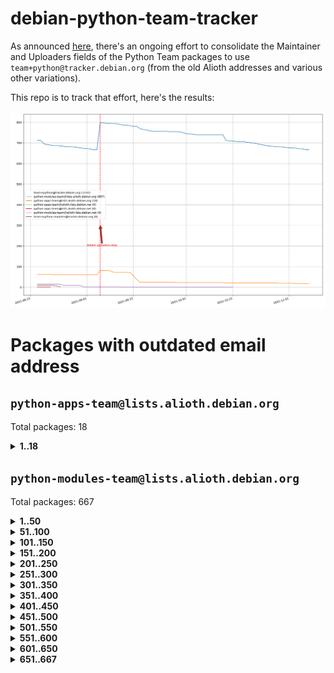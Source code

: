 # debian-python-team-tracker



As announced [here](https://lists.debian.org/debian-python/2021/08/msg00006.html), there's an ongoing effort to consolidate the Maintainer and Uploaders fields of the Python Team packages to use `team+python@tracker.debian.org` (from the old Alioth addresses and various other variations).



This repo is to track that effort, here's the results:



![Python team emails](images/python_team_emails.svg)


# Packages with outdated email address

## `python-apps-team@lists.alioth.debian.org`
Total packages: 18
<details>
<summary><b>1..18</b></summary>


| # | Package | Version |
| --- | --- | --- |
| 1 | [ctop](https://tracker.debian.org/ctop) | 1.0.0-2.1 |
| 2 | [cython](https://tracker.debian.org/cython) | 0.29.14-1 |
| 3 | [db2twitter](https://tracker.debian.org/db2twitter) | 0.6-1.1 |
| 4 | [dodgy](https://tracker.debian.org/dodgy) | 0.1.9-3 |
| 5 | [etm](https://tracker.debian.org/etm) | 3.2.30-1.1 |
| 6 | [firmware-microbit-micropython](https://tracker.debian.org/firmware-microbit-micropython) | 1.0.1-2 |
| 7 | [freealchemist](https://tracker.debian.org/freealchemist) | 0.5-1.1 |
| 8 | [kanboard-cli](https://tracker.debian.org/kanboard-cli) | 0.0.2-1.1 |
| 9 | [lightyears](https://tracker.debian.org/lightyears) | 1.4-2 |
| 10 | [muttdown](https://tracker.debian.org/muttdown) | 0.3.4-1 |
| 11 | [pelican](https://tracker.debian.org/pelican) | 4.0.1+dfsg-1.1 |
| 12 | [pipenv](https://tracker.debian.org/pipenv) | 11.9.0-1.1 |
| 13 | [prospector](https://tracker.debian.org/prospector) | 1.1.7-2 |
| 14 | [pybik](https://tracker.debian.org/pybik) | 3.0-3.1 |
| 15 | [retweet](https://tracker.debian.org/retweet) | 0.10-1.1 |
| 16 | [sen](https://tracker.debian.org/sen) | 0.6.1-0.1 |
| 17 | [sinntp](https://tracker.debian.org/sinntp) | 1.6-1.2 |
| 18 | [smem](https://tracker.debian.org/smem) | 1.5-1.1 |
</details>

## `python-modules-team@lists.alioth.debian.org`
Total packages: 667
<details>
<summary><b>1..50</b></summary>


| # | Package | Version |
| --- | --- | --- |
| 1 | [anorack](https://tracker.debian.org/anorack) | 0.2.7-1 |
| 2 | [anosql](https://tracker.debian.org/anosql) | 1.0.1-1 |
| 3 | [appdirs](https://tracker.debian.org/appdirs) | 1.4.4-1 |
| 4 | [asn1crypto](https://tracker.debian.org/asn1crypto) | 1.4.0-1 |
| 5 | [astral](https://tracker.debian.org/astral) | 1.6.1-2 |
| 6 | [authres](https://tracker.debian.org/authres) | 1.2.0-2 |
| 7 | [automat](https://tracker.debian.org/automat) | 20.2.0-1 |
| 8 | [azure-cosmos-table-python](https://tracker.debian.org/azure-cosmos-table-python) | 1.0.5+git20191025-5 |
| 9 | [bdist-nsi](https://tracker.debian.org/bdist-nsi) | 0.1.5-2 |
| 10 | [behave](https://tracker.debian.org/behave) | 1.2.6-3 |
| 11 | [bernhard](https://tracker.debian.org/bernhard) | 0.2.6-2 |
| 12 | [betamax](https://tracker.debian.org/betamax) | 0.8.1-2 |
| 13 | [bibtexparser](https://tracker.debian.org/bibtexparser) | 1.1.0+ds-3 |
| 14 | [binaryornot](https://tracker.debian.org/binaryornot) | 0.4.4+dfsg-4 |
| 15 | [bitstruct](https://tracker.debian.org/bitstruct) | 8.9.0-1 |
| 16 | [blessings](https://tracker.debian.org/blessings) | 1.6-3 |
| 17 | [case](https://tracker.debian.org/case) | 1.5.3+dfsg-3 |
| 18 | [celery-batches](https://tracker.debian.org/celery-batches) | 0.2-2 |
| 19 | [celery-haystack](https://tracker.debian.org/celery-haystack) | 0.10-4 |
| 20 | [cerealizer](https://tracker.debian.org/cerealizer) | 0.8.1-3 |
| 21 | [chardet](https://tracker.debian.org/chardet) | 4.0.0-1 |
| 22 | [chargebee-python](https://tracker.debian.org/chargebee-python) | 1.6.6-1 |
| 23 | [chargebee2-python](https://tracker.debian.org/chargebee2-python) | 2.7.3-1 |
| 24 | [circuits](https://tracker.debian.org/circuits) | 3.1.0+ds1-2 |
| 25 | [codicefiscale](https://tracker.debian.org/codicefiscale) | 0.9+ds0-2 |
| 26 | [colorclass](https://tracker.debian.org/colorclass) | 2.2.0-2.1 |
| 27 | [colorspacious](https://tracker.debian.org/colorspacious) | 1.1.2-2 |
| 28 | [commonmark](https://tracker.debian.org/commonmark) | 0.9.1-3 |
| 29 | [constantly](https://tracker.debian.org/constantly) | 15.1.0-2 |
| 30 | [contextlib2](https://tracker.debian.org/contextlib2) | 0.6.0.post1-1 |
| 31 | [cookiecutter](https://tracker.debian.org/cookiecutter) | 1.6.0-4 |
| 32 | [coreapi](https://tracker.debian.org/coreapi) | 2.3.3-4 |
| 33 | [coreschema](https://tracker.debian.org/coreschema) | 0.0.4-3 |
| 34 | [cov-core](https://tracker.debian.org/cov-core) | 1.15.0-3 |
| 35 | [cppy](https://tracker.debian.org/cppy) | 1.1.0-2 |
| 36 | [cram](https://tracker.debian.org/cram) | 0.7-4 |
| 37 | [cssutils](https://tracker.debian.org/cssutils) | 1.0.2-3 |
| 38 | [d2to1](https://tracker.debian.org/d2to1) | 0.2.12-2 |
| 39 | [deap](https://tracker.debian.org/deap) | 1.3.1-2 |
| 40 | [debiancontributors](https://tracker.debian.org/debiancontributors) | 0.7.8-2 |
| 41 | [devpi-common](https://tracker.debian.org/devpi-common) | 3.2.2-1.1 |
| 42 | [django-ajax-selects](https://tracker.debian.org/django-ajax-selects) | 1.7.0-3 |
| 43 | [django-anymail](https://tracker.debian.org/django-anymail) | 7.1.0-1 |
| 44 | [django-bitfield](https://tracker.debian.org/django-bitfield) | 1.9.6-2 |
| 45 | [django-dirtyfields](https://tracker.debian.org/django-dirtyfields) | 1.3.1-2 |
| 46 | [django-downloadview](https://tracker.debian.org/django-downloadview) | 2.1.1-1 |
| 47 | [django-environ](https://tracker.debian.org/django-environ) | 0.4.4-2 |
| 48 | [django-filter](https://tracker.debian.org/django-filter) | 2.4.0-1 |
| 49 | [django-hvad](https://tracker.debian.org/django-hvad) | 1.8.0-1.1 |
| 50 | [django-impersonate](https://tracker.debian.org/django-impersonate) | 1.5-1 |
</details>
<details>
<summary><b>51..100</b></summary>

| # | Package | Version |
| --- | --- | --- |
| 51 | [django-js-reverse](https://tracker.debian.org/django-js-reverse) | 0.7.3-1.1 |
| 52 | [django-macaddress](https://tracker.debian.org/django-macaddress) | 1.5.0-2 |
| 53 | [django-markupfield](https://tracker.debian.org/django-markupfield) | 2.0.0-1 |
| 54 | [django-memoize](https://tracker.debian.org/django-memoize) | 2.2.0+dfsg-1 |
| 55 | [django-nose](https://tracker.debian.org/django-nose) | 1.4.6-2.1 |
| 56 | [django-notification](https://tracker.debian.org/django-notification) | 1.2.0-3 |
| 57 | [django-organizations](https://tracker.debian.org/django-organizations) | 1.1.2-1 |
| 58 | [django-pagination](https://tracker.debian.org/django-pagination) | 1.0.7-4 |
| 59 | [django-paintstore](https://tracker.debian.org/django-paintstore) | 0.2-4 |
| 60 | [django-picklefield](https://tracker.debian.org/django-picklefield) | 3.0.1-1 |
| 61 | [django-pipeline](https://tracker.debian.org/django-pipeline) | 1.6.14-3 |
| 62 | [django-q](https://tracker.debian.org/django-q) | 1.2.1-1 |
| 63 | [django-recurrence](https://tracker.debian.org/django-recurrence) | 1.10.3-1 |
| 64 | [django-redis-sessions](https://tracker.debian.org/django-redis-sessions) | 0.6.1-2 |
| 65 | [django-simple-redis-admin](https://tracker.debian.org/django-simple-redis-admin) | 1.4.0-2 |
| 66 | [django-stronghold](https://tracker.debian.org/django-stronghold) | 0.3.0+debian-2 |
| 67 | [django-webpack-loader](https://tracker.debian.org/django-webpack-loader) | 0.6.0-2 |
| 68 | [django-websocket-redis](https://tracker.debian.org/django-websocket-redis) | 0.4.7-2 |
| 69 | [django-wkhtmltopdf](https://tracker.debian.org/django-wkhtmltopdf) | 3.3.0-1 |
| 70 | [django-xmlrpc](https://tracker.debian.org/django-xmlrpc) | 0.1.8-2 |
| 71 | [djangorestframework-api-key](https://tracker.debian.org/djangorestframework-api-key) | 2.0.0-2 |
| 72 | [djangorestframework-filters](https://tracker.debian.org/djangorestframework-filters) | 1.0.0.dev0-1 |
| 73 | [dkimpy](https://tracker.debian.org/dkimpy) | 1.0.5-1 |
| 74 | [dnsdiag](https://tracker.debian.org/dnsdiag) | 1.7.0-1 |
| 75 | [dnspython](https://tracker.debian.org/dnspython) | 2.0.0-1 |
| 76 | [dockerpty](https://tracker.debian.org/dockerpty) | 0.4.1-2 |
| 77 | [dominate](https://tracker.debian.org/dominate) | 2.3.1-2 |
| 78 | [doublex](https://tracker.debian.org/doublex) | 1.9.2-1 |
| 79 | [drf-generators](https://tracker.debian.org/drf-generators) | 0.5.0-1 |
| 80 | [elasticsearch-curator](https://tracker.debian.org/elasticsearch-curator) | 5.8.1-1 |
| 81 | [entrypoints](https://tracker.debian.org/entrypoints) | 0.3-3 |
| 82 | [enum34](https://tracker.debian.org/enum34) | 1.1.6-4 |
| 83 | [enzyme](https://tracker.debian.org/enzyme) | 0.4.1-2 |
| 84 | [exam](https://tracker.debian.org/exam) | 0.10.5-3 |
| 85 | [factory-boy](https://tracker.debian.org/factory-boy) | 2.11.1-3 |
| 86 | [faker](https://tracker.debian.org/faker) | 0.9.3-0.1 |
| 87 | [fakesleep](https://tracker.debian.org/fakesleep) | 0.1-2 |
| 88 | [fastchunking](https://tracker.debian.org/fastchunking) | 0.0.3-2 |
| 89 | [feedgenerator](https://tracker.debian.org/feedgenerator) | 1.9-2 |
| 90 | [flake8-polyfill](https://tracker.debian.org/flake8-polyfill) | 1.0.2-2 |
| 91 | [flask-api](https://tracker.debian.org/flask-api) | 1.1+dfsg-1.1 |
| 92 | [flask-assets](https://tracker.debian.org/flask-assets) | 2.0-1 |
| 93 | [flask-babelex](https://tracker.debian.org/flask-babelex) | 0.9.4-1 |
| 94 | [flask-bcrypt](https://tracker.debian.org/flask-bcrypt) | 0.7.1-2 |
| 95 | [flask-compress](https://tracker.debian.org/flask-compress) | 1.4.0-3 |
| 96 | [flask-gravatar](https://tracker.debian.org/flask-gravatar) | 0.4.2-2 |
| 97 | [flask-htmlmin](https://tracker.debian.org/flask-htmlmin) | 1.3.2-2 |
| 98 | [flask-ldapconn](https://tracker.debian.org/flask-ldapconn) | 0.7.2-1.1 |
| 99 | [flask-limiter](https://tracker.debian.org/flask-limiter) | 1.0.1-2 |
| 100 | [flask-login](https://tracker.debian.org/flask-login) | 0.5.0-1 |
</details>
<details>
<summary><b>101..150</b></summary>

| # | Package | Version |
| --- | --- | --- |
| 101 | [flask-mail](https://tracker.debian.org/flask-mail) | 0.9.1+dfsg1-1.1 |
| 102 | [flask-mongoengine](https://tracker.debian.org/flask-mongoengine) | 0.9.3-4 |
| 103 | [flask-multistatic](https://tracker.debian.org/flask-multistatic) | 1.0-2 |
| 104 | [flask-paranoid](https://tracker.debian.org/flask-paranoid) | 0.2.0-3.1 |
| 105 | [flask-script](https://tracker.debian.org/flask-script) | 2.0.6-2 |
| 106 | [flask-silk](https://tracker.debian.org/flask-silk) | 0.2-18 |
| 107 | [flask-wtf](https://tracker.debian.org/flask-wtf) | 0.14.3-1 |
| 108 | [flufl.bounce](https://tracker.debian.org/flufl.bounce) | 3.0.1-1 |
| 109 | [flufl.enum](https://tracker.debian.org/flufl.enum) | 4.1.1-3 |
| 110 | [flufl.i18n](https://tracker.debian.org/flufl.i18n) | 3.0.1-1 |
| 111 | [flufl.lock](https://tracker.debian.org/flufl.lock) | 5.0.1-1 |
| 112 | [flufl.password](https://tracker.debian.org/flufl.password) | 1.3-3 |
| 113 | [flufl.testing](https://tracker.debian.org/flufl.testing) | 0.7-2 |
| 114 | [gerritlib](https://tracker.debian.org/gerritlib) | 0.8.0-2 |
| 115 | [gmplot](https://tracker.debian.org/gmplot) | 1.2.0-2 |
| 116 | [gpxpy](https://tracker.debian.org/gpxpy) | 1.4.2-1 |
| 117 | [gtextfsm](https://tracker.debian.org/gtextfsm) | 1.1.0-2 |
| 118 | [gtts](https://tracker.debian.org/gtts) | 2.0.3-1 |
| 119 | [gtts-token](https://tracker.debian.org/gtts-token) | 1.1.3-1 |
| 120 | [guzzle-sphinx-theme](https://tracker.debian.org/guzzle-sphinx-theme) | 0.7.11-5 |
| 121 | [hachoir](https://tracker.debian.org/hachoir) | 3.1.0+dfsg-3 |
| 122 | [haproxy-log-analysis](https://tracker.debian.org/haproxy-log-analysis) | 2.0~b0-2 |
| 123 | [heapdict](https://tracker.debian.org/heapdict) | 1.0.1-1 |
| 124 | [hiro](https://tracker.debian.org/hiro) | 0.5-2 |
| 125 | [httpx](https://tracker.debian.org/httpx) | 0.16.1-1 |
| 126 | [hypothesis-auto](https://tracker.debian.org/hypothesis-auto) | 1.1.4-2 |
| 127 | [importmagic](https://tracker.debian.org/importmagic) | 0.1.7-2 |
| 128 | [inflection](https://tracker.debian.org/inflection) | 0.3.1-2 |
| 129 | [isodate](https://tracker.debian.org/isodate) | 0.6.0-2 |
| 130 | [itypes](https://tracker.debian.org/itypes) | 1.1.0-4 |
| 131 | [jaraco.itertools](https://tracker.debian.org/jaraco.itertools) | 2.0.1-4 |
| 132 | [javaproperties](https://tracker.debian.org/javaproperties) | 0.7.0-1 |
| 133 | [jinja2-time](https://tracker.debian.org/jinja2-time) | 0.2.0-2 |
| 134 | [jpy](https://tracker.debian.org/jpy) | 0.9.0-3 |
| 135 | [jpylyzer](https://tracker.debian.org/jpylyzer) | 2.0.0-3 |
| 136 | [json-tricks](https://tracker.debian.org/json-tricks) | 3.11.0-2 |
| 137 | [jsonhyperschema-codec](https://tracker.debian.org/jsonhyperschema-codec) | 1.0.3-2 |
| 138 | [jsonpickle](https://tracker.debian.org/jsonpickle) | 1.2-1 |
| 139 | [junos-eznc](https://tracker.debian.org/junos-eznc) | 2.1.7-3 |
| 140 | [jupyter-sphinx-theme](https://tracker.debian.org/jupyter-sphinx-theme) | 0.0.6+ds1-10 |
| 141 | [kitchen](https://tracker.debian.org/kitchen) | 1.2.6-2 |
| 142 | [kivy](https://tracker.debian.org/kivy) | 1.11.0-2 |
| 143 | [lazr.delegates](https://tracker.debian.org/lazr.delegates) | 2.0.3-2 |
| 144 | [lazr.smtptest](https://tracker.debian.org/lazr.smtptest) | 2.0.3-2 |
| 145 | [lexicon](https://tracker.debian.org/lexicon) | 3.3.17-1 |
| 146 | [libthumbor](https://tracker.debian.org/libthumbor) | 1.3.3-2 |
| 147 | [logilab-constraint](https://tracker.debian.org/logilab-constraint) | 0.6.0-2 |
| 148 | [mako](https://tracker.debian.org/mako) | 1.1.3+ds1-2 |
| 149 | [manuel](https://tracker.debian.org/manuel) | 1.10.1-2 |
| 150 | [markupsafe](https://tracker.debian.org/markupsafe) | 1.1.1-1 |
</details>
<details>
<summary><b>151..200</b></summary>

| # | Package | Version |
| --- | --- | --- |
| 151 | [mercurial-extension-utils](https://tracker.debian.org/mercurial-extension-utils) | 1.5.1-1 |
| 152 | [mercurial-extension-utils](https://tracker.debian.org/mercurial-extension-utils) | 1.5.1-3 |
| 153 | [mercurial-keyring](https://tracker.debian.org/mercurial-keyring) | 1.3.1-3 |
| 154 | [microsoft-authentication-extensions-for-python](https://tracker.debian.org/microsoft-authentication-extensions-for-python) | 0.3.0-1 |
| 155 | [milksnake](https://tracker.debian.org/milksnake) | 0.1.5-1 |
| 156 | [mimerender](https://tracker.debian.org/mimerender) | 0.6.0-2 |
| 157 | [mmllib](https://tracker.debian.org/mmllib) | 0.3.0.post1-2 |
| 158 | [mockldap](https://tracker.debian.org/mockldap) | 0.3.0-4 |
| 159 | [modernize](https://tracker.debian.org/modernize) | 0.7-2 |
| 160 | [moksha.common](https://tracker.debian.org/moksha.common) | 1.2.5-4 |
| 161 | [more-itertools](https://tracker.debian.org/more-itertools) | 4.2.0-3 |
| 162 | [mrtparse](https://tracker.debian.org/mrtparse) | 1.6-2 |
| 163 | [musicbrainzngs](https://tracker.debian.org/musicbrainzngs) | 0.7.1-2 |
| 164 | [mutagen](https://tracker.debian.org/mutagen) | 1.45.1-2 |
| 165 | [mwic](https://tracker.debian.org/mwic) | 0.7.8-1 |
| 166 | [mysql-connector-python](https://tracker.debian.org/mysql-connector-python) | 8.0.15-2 |
| 167 | [nb2plots](https://tracker.debian.org/nb2plots) | 0.6-2 |
| 168 | [netmiko](https://tracker.debian.org/netmiko) | 2.4.2-1 |
| 169 | [networkx](https://tracker.debian.org/networkx) | 2.5+ds-2 |
| 170 | [nose](https://tracker.debian.org/nose) | 1.3.7-6 |
| 171 | [nose2](https://tracker.debian.org/nose2) | 0.9.2-1 |
| 172 | [nose2-cov](https://tracker.debian.org/nose2-cov) | 1.0a4-3 |
| 173 | [ntplib](https://tracker.debian.org/ntplib) | 0.3.3-2 |
| 174 | [numpy-stl](https://tracker.debian.org/numpy-stl) | 2.9.0-1 |
| 175 | [numpydoc](https://tracker.debian.org/numpydoc) | 1.1.0-3 |
| 176 | [obsub](https://tracker.debian.org/obsub) | 0.2-4 |
| 177 | [okasha](https://tracker.debian.org/okasha) | 0.2.4-4 |
| 178 | [overpass](https://tracker.debian.org/overpass) | 0.7-1 |
| 179 | [pastescript](https://tracker.debian.org/pastescript) | 2.0.2-4 |
| 180 | [pcapy](https://tracker.debian.org/pcapy) | 0.11.4-2 |
| 181 | [pdfkit](https://tracker.debian.org/pdfkit) | 0.6.1-2 |
| 182 | [pep8](https://tracker.debian.org/pep8) | 1.7.1-9 |
| 183 | [pep8-naming](https://tracker.debian.org/pep8-naming) | 0.10.0-1 |
| 184 | [pg8000](https://tracker.debian.org/pg8000) | 1.10.6-2 |
| 185 | [pidcat](https://tracker.debian.org/pidcat) | 2.1.0-4 |
| 186 | [pilkit](https://tracker.debian.org/pilkit) | 2.0-3 |
| 187 | [plastex](https://tracker.debian.org/plastex) | 2.1-2 |
| 188 | [ply](https://tracker.debian.org/ply) | 3.11-4 |
| 189 | [portio](https://tracker.debian.org/portio) | 0.5-4 |
| 190 | [postgresfixture](https://tracker.debian.org/postgresfixture) | 0.4.2-1 |
| 191 | [power](https://tracker.debian.org/power) | 1.4+dfsg-4 |
| 192 | [pprintpp](https://tracker.debian.org/pprintpp) | 0.4.0-2 |
| 193 | [preggy](https://tracker.debian.org/preggy) | 1.4.4-1 |
| 194 | [prettytable](https://tracker.debian.org/prettytable) | 0.7.2-5 |
| 195 | [proxmoxer](https://tracker.debian.org/proxmoxer) | 1.0.3-2 |
| 196 | [ptable](https://tracker.debian.org/ptable) | 0.9.2-2 |
| 197 | [py-macaroon-bakery](https://tracker.debian.org/py-macaroon-bakery) | 1.3.1-1 |
| 198 | [py-radix](https://tracker.debian.org/py-radix) | 0.10.0-3 |
| 199 | [py3dns](https://tracker.debian.org/py3dns) | 3.2.1-1 |
| 200 | [pyasn1](https://tracker.debian.org/pyasn1) | 0.4.8-1 |
</details>
<details>
<summary><b>201..250</b></summary>

| # | Package | Version |
| --- | --- | --- |
| 201 | [pybindgen](https://tracker.debian.org/pybindgen) | 0.20.0+dfsg1-2 |
| 202 | [pycairo](https://tracker.debian.org/pycairo) | 1.16.2-3 |
| 203 | [pycairo](https://tracker.debian.org/pycairo) | 1.16.2-4 |
| 204 | [pycallgraph](https://tracker.debian.org/pycallgraph) | 1.1.3-1.2 |
| 205 | [pycares](https://tracker.debian.org/pycares) | 3.1.1-1 |
| 206 | [pycifrw](https://tracker.debian.org/pycifrw) | 4.4-2 |
| 207 | [pyclamd](https://tracker.debian.org/pyclamd) | 0.4.0-2 |
| 208 | [pycodestyle](https://tracker.debian.org/pycodestyle) | 2.6.0-1 |
| 209 | [pycparser](https://tracker.debian.org/pycparser) | 2.20-3 |
| 210 | [pycryptodome](https://tracker.debian.org/pycryptodome) | 3.9.7+dfsg1-1 |
| 211 | [pycxx](https://tracker.debian.org/pycxx) | 7.1.4-0.1 |
| 212 | [pydbus](https://tracker.debian.org/pydbus) | 0.6.0-4 |
| 213 | [pydenticon](https://tracker.debian.org/pydenticon) | 0.3.1-2 |
| 214 | [pydispatcher](https://tracker.debian.org/pydispatcher) | 2.0.5-2 |
| 215 | [pydle](https://tracker.debian.org/pydle) | 0.9.4-2 |
| 216 | [pyeapi](https://tracker.debian.org/pyeapi) | 0.8.1-2 |
| 217 | [pyee](https://tracker.debian.org/pyee) | 7.0.2-1 |
| 218 | [pyenchant](https://tracker.debian.org/pyenchant) | 3.2.0-1 |
| 219 | [pyfg](https://tracker.debian.org/pyfg) | 0.50-2 |
| 220 | [pyfiglet](https://tracker.debian.org/pyfiglet) | 0.8.0+dfsg-1 |
| 221 | [pyfribidi](https://tracker.debian.org/pyfribidi) | 0.12.0+repack-7 |
| 222 | [pygame](https://tracker.debian.org/pygame) | 1.9.6+dfsg-2 |
| 223 | [pygeoif](https://tracker.debian.org/pygeoif) | 0.7-2 |
| 224 | [pygithub](https://tracker.debian.org/pygithub) | 1.43.7-1 |
| 225 | [pygments](https://tracker.debian.org/pygments) | 2.3.1+dfsg-3 |
| 226 | [pygtail](https://tracker.debian.org/pygtail) | 0.6.1-2 |
| 227 | [pygtkspellcheck](https://tracker.debian.org/pygtkspellcheck) | 4.0.5-2 |
| 228 | [pyhamcrest](https://tracker.debian.org/pyhamcrest) | 1.9.0-3 |
| 229 | [pyinotify](https://tracker.debian.org/pyinotify) | 0.9.6-1.3 |
| 230 | [pyiosxr](https://tracker.debian.org/pyiosxr) | 0.52-1.1 |
| 231 | [pyjavaproperties](https://tracker.debian.org/pyjavaproperties) | 0.7-2 |
| 232 | [pyjokes](https://tracker.debian.org/pyjokes) | 0.5.0-3 |
| 233 | [pykcs11](https://tracker.debian.org/pykcs11) | 1.5.10-1 |
| 234 | [pylama](https://tracker.debian.org/pylama) | 7.4.3-3 |
| 235 | [pylibmc](https://tracker.debian.org/pylibmc) | 1.5.2-3 |
| 236 | [pylint-celery](https://tracker.debian.org/pylint-celery) | 0.3-5 |
| 237 | [pylint-common](https://tracker.debian.org/pylint-common) | 0.2.5-4 |
| 238 | [pylint-django](https://tracker.debian.org/pylint-django) | 2.0.13-1 |
| 239 | [pylint-flask](https://tracker.debian.org/pylint-flask) | 0.5-4 |
| 240 | [pylint-plugin-utils](https://tracker.debian.org/pylint-plugin-utils) | 0.6-1 |
| 241 | [pymacs](https://tracker.debian.org/pymacs) | 0.25-3 |
| 242 | [pymilter](https://tracker.debian.org/pymilter) | 1.0.4-2 |
| 243 | [pymodbus](https://tracker.debian.org/pymodbus) | 2.1.0+dfsg-2 |
| 244 | [pymssql](https://tracker.debian.org/pymssql) | 2.1.4+dfsg-3 |
| 245 | [pynag](https://tracker.debian.org/pynag) | 1.1.2+dfsg-2 |
| 246 | [pynliner](https://tracker.debian.org/pynliner) | 0.8.0-2 |
| 247 | [pyopengl](https://tracker.debian.org/pyopengl) | 3.1.5+dfsg-1 |
| 248 | [pypandoc](https://tracker.debian.org/pypandoc) | 1.5+ds0-1 |
| 249 | [pyparsing](https://tracker.debian.org/pyparsing) | 2.4.7-1 |
| 250 | [pyphen](https://tracker.debian.org/pyphen) | 0.9.5-3 |
</details>
<details>
<summary><b>251..300</b></summary>

| # | Package | Version |
| --- | --- | --- |
| 251 | [pyprind](https://tracker.debian.org/pyprind) | 2.11.2-2 |
| 252 | [pyquery](https://tracker.debian.org/pyquery) | 1.2.9-4 |
| 253 | [pyrad](https://tracker.debian.org/pyrad) | 2.1-2 |
| 254 | [pyrsistent](https://tracker.debian.org/pyrsistent) | 0.15.5-1 |
| 255 | [pysimplesoap](https://tracker.debian.org/pysimplesoap) | 1.16.2-3 |
| 256 | [pysmi](https://tracker.debian.org/pysmi) | 0.3.2-2 |
| 257 | [pysodium](https://tracker.debian.org/pysodium) | 0.7.0-2 |
| 258 | [pyspf](https://tracker.debian.org/pyspf) | 2.0.14-2 |
| 259 | [pysrt](https://tracker.debian.org/pysrt) | 1.0.1-2 |
| 260 | [pyssim](https://tracker.debian.org/pyssim) | 0.2-2 |
| 261 | [pystemd](https://tracker.debian.org/pystemd) | 0.7.0-4 |
| 262 | [pysubnettree](https://tracker.debian.org/pysubnettree) | 0.33-1 |
| 263 | [pytaglib](https://tracker.debian.org/pytaglib) | 0.3.6+dfsg-2 |
| 264 | [pytds](https://tracker.debian.org/pytds) | 1.10.0-1 |
| 265 | [pytest-arraydiff](https://tracker.debian.org/pytest-arraydiff) | 0.3-1 |
| 266 | [pytest-bdd](https://tracker.debian.org/pytest-bdd) | 3.2.1-1 |
| 267 | [pytest-cookies](https://tracker.debian.org/pytest-cookies) | 0.4.0-1 |
| 268 | [pytest-django](https://tracker.debian.org/pytest-django) | 3.5.1-1 |
| 269 | [pytest-expect](https://tracker.debian.org/pytest-expect) | 1.1.0-2 |
| 270 | [pytest-forked](https://tracker.debian.org/pytest-forked) | 1.3.0-1 |
| 271 | [pytest-httpbin](https://tracker.debian.org/pytest-httpbin) | 1.0.0-2 |
| 272 | [pytest-instafail](https://tracker.debian.org/pytest-instafail) | 0.4.2-1 |
| 273 | [pytest-remotedata](https://tracker.debian.org/pytest-remotedata) | 0.3.2-1 |
| 274 | [pytest-runner](https://tracker.debian.org/pytest-runner) | 2.11.1-1.2 |
| 275 | [pytest-sugar](https://tracker.debian.org/pytest-sugar) | 0.9.4-1 |
| 276 | [pytest-tornado](https://tracker.debian.org/pytest-tornado) | 0.8.1-1 |
| 277 | [pytest-vcr](https://tracker.debian.org/pytest-vcr) | 1.0.2-2 |
| 278 | [pytest-xvfb](https://tracker.debian.org/pytest-xvfb) | 1.2.0-1 |
| 279 | [python-activipy](https://tracker.debian.org/python-activipy) | 0.1-7 |
| 280 | [python-adal](https://tracker.debian.org/python-adal) | 1.2.2-1 |
| 281 | [python-agate](https://tracker.debian.org/python-agate) | 1.6.1-1 |
| 282 | [python-agate-excel](https://tracker.debian.org/python-agate-excel) | 0.2.3-1 |
| 283 | [python-aiohttp-security](https://tracker.debian.org/python-aiohttp-security) | 0.4.0-2 |
| 284 | [python-aiohttp-session](https://tracker.debian.org/python-aiohttp-session) | 2.9.0-2 |
| 285 | [python-aioinflux](https://tracker.debian.org/python-aioinflux) | 0.9.0-2 |
| 286 | [python-aiomeasures](https://tracker.debian.org/python-aiomeasures) | 0.5.14-3 |
| 287 | [python-amqplib](https://tracker.debian.org/python-amqplib) | 1.0.2-2 |
| 288 | [python-anyjson](https://tracker.debian.org/python-anyjson) | 0.3.3-2 |
| 289 | [python-apptools](https://tracker.debian.org/python-apptools) | 4.5.0-1.1 |
| 290 | [python-aptly](https://tracker.debian.org/python-aptly) | 0.12.10-2 |
| 291 | [python-args](https://tracker.debian.org/python-args) | 0.1.0-3 |
| 292 | [python-arpy](https://tracker.debian.org/python-arpy) | 1.1.1-4 |
| 293 | [python-astor](https://tracker.debian.org/python-astor) | 0.8.1-1 |
| 294 | [python-async-timeout](https://tracker.debian.org/python-async-timeout) | 3.0.1-1.1 |
| 295 | [python-base58](https://tracker.debian.org/python-base58) | 1.0.3-1.1 |
| 296 | [python-bcdoc](https://tracker.debian.org/python-bcdoc) | 0.16.0-2 |
| 297 | [python-bioblend](https://tracker.debian.org/python-bioblend) | 0.7.0-3 |
| 298 | [python-bitbucket-api](https://tracker.debian.org/python-bitbucket-api) | 0.5.0-3 |
| 299 | [python-box](https://tracker.debian.org/python-box) | 3.4.6-2 |
| 300 | [python-btrees](https://tracker.debian.org/python-btrees) | 4.3.1-2 |
</details>
<details>
<summary><b>301..350</b></summary>

| # | Package | Version |
| --- | --- | --- |
| 301 | [python-cachecontrol](https://tracker.debian.org/python-cachecontrol) | 0.12.6-1 |
| 302 | [python-can](https://tracker.debian.org/python-can) | 3.3.2.final~github-2 |
| 303 | [python-cement](https://tracker.debian.org/python-cement) | 2.10.0-2 |
| 304 | [python-cerberus](https://tracker.debian.org/python-cerberus) | 1.3.2-1 |
| 305 | [python-click-log](https://tracker.debian.org/python-click-log) | 0.2.1-2 |
| 306 | [python-click-threading](https://tracker.debian.org/python-click-threading) | 0.4.4-2 |
| 307 | [python-clint](https://tracker.debian.org/python-clint) | 0.5.1-3 |
| 308 | [python-cluster](https://tracker.debian.org/python-cluster) | 1.3.3-3 |
| 309 | [python-cmarkgfm](https://tracker.debian.org/python-cmarkgfm) | 0.4.2-1 |
| 310 | [python-coloredlogs](https://tracker.debian.org/python-coloredlogs) | 7.3-2 |
| 311 | [python-colour](https://tracker.debian.org/python-colour) | 0.1.5-2 |
| 312 | [python-commentjson](https://tracker.debian.org/python-commentjson) | 0.8.3-2 |
| 313 | [python-consul](https://tracker.debian.org/python-consul) | 0.7.1-1.1 |
| 314 | [python-cookies](https://tracker.debian.org/python-cookies) | 2.2.1-3 |
| 315 | [python-cpuinfo](https://tracker.debian.org/python-cpuinfo) | 5.0.0-2 |
| 316 | [python-crcmod](https://tracker.debian.org/python-crcmod) | 1.7+dfsg-2 |
| 317 | [python-cs](https://tracker.debian.org/python-cs) | 2.7.1-1 |
| 318 | [python-cssselect2](https://tracker.debian.org/python-cssselect2) | 0.3.0-1 |
| 319 | [python-daiquiri](https://tracker.debian.org/python-daiquiri) | 1.6.0-1 |
| 320 | [python-dbfread](https://tracker.debian.org/python-dbfread) | 2.0.7-3 |
| 321 | [python-decorator](https://tracker.debian.org/python-decorator) | 4.4.2-2 |
| 322 | [python-demjson](https://tracker.debian.org/python-demjson) | 2.2.4-5 |
| 323 | [python-diaspy](https://tracker.debian.org/python-diaspy) | 0.6.0-2 |
| 324 | [python-dict2xml](https://tracker.debian.org/python-dict2xml) | 1.7.0-1 |
| 325 | [python-dictobj](https://tracker.debian.org/python-dictobj) | 0.4-4 |
| 326 | [python-distro](https://tracker.debian.org/python-distro) | 1.5.0-1 |
| 327 | [python-distutils-extra](https://tracker.debian.org/python-distutils-extra) | 2.45 |
| 328 | [python-django-braces](https://tracker.debian.org/python-django-braces) | 1.14.0-1 |
| 329 | [python-django-casclient](https://tracker.debian.org/python-django-casclient) | 1.5.3-1 |
| 330 | [python-django-dbconn-retry](https://tracker.debian.org/python-django-dbconn-retry) | 0.1.5-1.1 |
| 331 | [python-django-etcd-settings](https://tracker.debian.org/python-django-etcd-settings) | 0.1.13+dfsg-3 |
| 332 | [python-django-gravatar2](https://tracker.debian.org/python-django-gravatar2) | 1.4.4-2 |
| 333 | [python-django-jsonfield](https://tracker.debian.org/python-django-jsonfield) | 1.4.0-2 |
| 334 | [python-django-push-notifications](https://tracker.debian.org/python-django-push-notifications) | 1.4.1-1 |
| 335 | [python-django-rest-hooks](https://tracker.debian.org/python-django-rest-hooks) | 1.6.0-1.1 |
| 336 | [python-django-simple-history](https://tracker.debian.org/python-django-simple-history) | 2.7.0-1.1 |
| 337 | [python-django-split-settings](https://tracker.debian.org/python-django-split-settings) | 0.3.0-2 |
| 338 | [python-dnslib](https://tracker.debian.org/python-dnslib) | 0.9.14-1 |
| 339 | [python-docutils](https://tracker.debian.org/python-docutils) | 0.16+dfsg-2 |
| 340 | [python-doubleratchet](https://tracker.debian.org/python-doubleratchet) | 0.6.0-2 |
| 341 | [python-dpkt](https://tracker.debian.org/python-dpkt) | 1.9.2-2 |
| 342 | [python-easywebdav](https://tracker.debian.org/python-easywebdav) | 1.2.0-8 |
| 343 | [python-enable](https://tracker.debian.org/python-enable) | 4.8.1-1 |
| 344 | [python-envisage](https://tracker.debian.org/python-envisage) | 4.9.0-2.1 |
| 345 | [python-envparse](https://tracker.debian.org/python-envparse) | 0.2.0-2 |
| 346 | [python-envs](https://tracker.debian.org/python-envs) | 1.2.6-1.1 |
| 347 | [python-epc](https://tracker.debian.org/python-epc) | 0.0.5-3 |
| 348 | [python-etcd](https://tracker.debian.org/python-etcd) | 0.4.5-2 |
| 349 | [python-ethtool](https://tracker.debian.org/python-ethtool) | 0.14-3 |
| 350 | [python-ewmh](https://tracker.debian.org/python-ewmh) | 0.1.6-2 |
</details>
<details>
<summary><b>351..400</b></summary>

| # | Package | Version |
| --- | --- | --- |
| 351 | [python-exchangelib](https://tracker.debian.org/python-exchangelib) | 3.2.0-1 |
| 352 | [python-exotel](https://tracker.debian.org/python-exotel) | 0.1.5-2 |
| 353 | [python-fastimport](https://tracker.debian.org/python-fastimport) | 0.9.8-5 |
| 354 | [python-feather-format](https://tracker.debian.org/python-feather-format) | 0.3.1+dfsg1-4 |
| 355 | [python-flaky](https://tracker.debian.org/python-flaky) | 3.7.0-1 |
| 356 | [python-flask-jwt-extended](https://tracker.debian.org/python-flask-jwt-extended) | 3.24.1-2 |
| 357 | [python-flask-marshmallow](https://tracker.debian.org/python-flask-marshmallow) | 0.10.1-4 |
| 358 | [python-flask-seeder](https://tracker.debian.org/python-flask-seeder) | 0.1~a2-2 |
| 359 | [python-ftputil](https://tracker.debian.org/python-ftputil) | 3.4-3 |
| 360 | [python-gammu](https://tracker.debian.org/python-gammu) | 2.12-2 |
| 361 | [python-genty](https://tracker.debian.org/python-genty) | 1.3.2-1 |
| 362 | [python-geoip](https://tracker.debian.org/python-geoip) | 1.3.2-3 |
| 363 | [python-geoip2](https://tracker.debian.org/python-geoip2) | 2.9.0+dfsg1-2 |
| 364 | [python-getdns](https://tracker.debian.org/python-getdns) | 1.0.0~b1-2 |
| 365 | [python-gflags](https://tracker.debian.org/python-gflags) | 1.5.1-7 |
| 366 | [python-glob2](https://tracker.debian.org/python-glob2) | 0.5-3 |
| 367 | [python-gmpy2](https://tracker.debian.org/python-gmpy2) | 2.1.0~b5-0.1 |
| 368 | [python-gntp](https://tracker.debian.org/python-gntp) | 1.0.3-2 |
| 369 | [python-gnupg](https://tracker.debian.org/python-gnupg) | 0.4.6-1 |
| 370 | [python-guizero](https://tracker.debian.org/python-guizero) | 1.1.0+dfsg1-2 |
| 371 | [python-hashids](https://tracker.debian.org/python-hashids) | 1.3.1-1 |
| 372 | [python-hidapi](https://tracker.debian.org/python-hidapi) | 0.9.0.post3-2 |
| 373 | [python-hiredis](https://tracker.debian.org/python-hiredis) | 1.0.1-1 |
| 374 | [python-hpilo](https://tracker.debian.org/python-hpilo) | 4.3-3 |
| 375 | [python-html2text](https://tracker.debian.org/python-html2text) | 2020.1.16-1 |
| 376 | [python-http-parser](https://tracker.debian.org/python-http-parser) | 0.9.0-1 |
| 377 | [python-httptools](https://tracker.debian.org/python-httptools) | 0.1.1-1 |
| 378 | [python-ibm-cloud-sdk-core](https://tracker.debian.org/python-ibm-cloud-sdk-core) | 1.6.2-1 |
| 379 | [python-icalendar](https://tracker.debian.org/python-icalendar) | 4.0.3-4 |
| 380 | [python-idna](https://tracker.debian.org/python-idna) | 2.10-1 |
| 381 | [python-imagesize](https://tracker.debian.org/python-imagesize) | 1.2.0-2 |
| 382 | [python-iniparse](https://tracker.debian.org/python-iniparse) | 0.4-3 |
| 383 | [python-ipaddr](https://tracker.debian.org/python-ipaddr) | 2.2.0-4 |
| 384 | [python-ipaddress](https://tracker.debian.org/python-ipaddress) | 1.0.23-1 |
| 385 | [python-ipfix](https://tracker.debian.org/python-ipfix) | 0.9.7-2 |
| 386 | [python-irodsclient](https://tracker.debian.org/python-irodsclient) | 0.8.1-2 |
| 387 | [python-isc-dhcp-leases](https://tracker.debian.org/python-isc-dhcp-leases) | 0.9.1-2 |
| 388 | [python-iso3166](https://tracker.debian.org/python-iso3166) | 0.8.git20170319-2 |
| 389 | [python-isoweek](https://tracker.debian.org/python-isoweek) | 1.3.3-3 |
| 390 | [python-jmespath](https://tracker.debian.org/python-jmespath) | 0.10.0-1 |
| 391 | [python-jsonrpc](https://tracker.debian.org/python-jsonrpc) | 1.13.0-1 |
| 392 | [python-junit-xml](https://tracker.debian.org/python-junit-xml) | 1.9-1 |
| 393 | [python-kanboard](https://tracker.debian.org/python-kanboard) | 1.0.1-1.1 |
| 394 | [python-keepalive](https://tracker.debian.org/python-keepalive) | 0.5-2 |
| 395 | [python-keyring](https://tracker.debian.org/python-keyring) | 18.0.1-2 |
| 396 | [python-langdetect](https://tracker.debian.org/python-langdetect) | 1.0.7-4 |
| 397 | [python-ldap](https://tracker.debian.org/python-ldap) | 3.2.0-4 |
| 398 | [python-ldapdomaindump](https://tracker.debian.org/python-ldapdomaindump) | 0.9.3-1 |
| 399 | [python-leather](https://tracker.debian.org/python-leather) | 0.3.3-1.1 |
| 400 | [python-libguess](https://tracker.debian.org/python-libguess) | 1.1-4 |
</details>
<details>
<summary><b>401..450</b></summary>

| # | Package | Version |
| --- | --- | --- |
| 401 | [python-logfury](https://tracker.debian.org/python-logfury) | 0.1.2-4 |
| 402 | [python-lupa](https://tracker.debian.org/python-lupa) | 1.9+dfsg-1 |
| 403 | [python-lzo](https://tracker.debian.org/python-lzo) | 1.12-3 |
| 404 | [python-mailer](https://tracker.debian.org/python-mailer) | 0.8.1-4 |
| 405 | [python-marshmallow-sqlalchemy](https://tracker.debian.org/python-marshmallow-sqlalchemy) | 0.19.0-1 |
| 406 | [python-mastodon](https://tracker.debian.org/python-mastodon) | 1.5.1-1 |
| 407 | [python-mbed-host-tests](https://tracker.debian.org/python-mbed-host-tests) | 1.4.4-3 |
| 408 | [python-mbed-ls](https://tracker.debian.org/python-mbed-ls) | 1.6.2+dfsg-3 |
| 409 | [python-mccabe](https://tracker.debian.org/python-mccabe) | 0.6.1-3 |
| 410 | [python-measurement](https://tracker.debian.org/python-measurement) | 2.0.1-2 |
| 411 | [python-mechanize](https://tracker.debian.org/python-mechanize) | 1:0.4.5-2 |
| 412 | [python-meld3](https://tracker.debian.org/python-meld3) | 1.0.2-3 |
| 413 | [python-mnemonic](https://tracker.debian.org/python-mnemonic) | 0.19-1 |
| 414 | [python-model-mommy](https://tracker.debian.org/python-model-mommy) | 1.6.0-2 |
| 415 | [python-morris](https://tracker.debian.org/python-morris) | 1.2-2 |
| 416 | [python-mpegdash](https://tracker.debian.org/python-mpegdash) | 0.2.0-1 |
| 417 | [python-mpv](https://tracker.debian.org/python-mpv) | 0.5.2-1 |
| 418 | [python-msrestazure](https://tracker.debian.org/python-msrestazure) | 0.6.2-1 |
| 419 | [python-multidict](https://tracker.debian.org/python-multidict) | 5.1.0-1 |
| 420 | [python-munch](https://tracker.debian.org/python-munch) | 2.3.2-2 |
| 421 | [python-murmurhash](https://tracker.debian.org/python-murmurhash) | 1.0.2-1 |
| 422 | [python-nacl](https://tracker.debian.org/python-nacl) | 1.4.0-1 |
| 423 | [python-nine](https://tracker.debian.org/python-nine) | 1.1.0-1 |
| 424 | [python-noise](https://tracker.debian.org/python-noise) | 1.2.3-3 |
| 425 | [python-notify2](https://tracker.debian.org/python-notify2) | 0.3-4 |
| 426 | [python-ntlm-auth](https://tracker.debian.org/python-ntlm-auth) | 1.4.0-1 |
| 427 | [python-oauth](https://tracker.debian.org/python-oauth) | 1.0.1-6 |
| 428 | [python-odf](https://tracker.debian.org/python-odf) | 1.4.1-1 |
| 429 | [python-offtrac](https://tracker.debian.org/python-offtrac) | 0.1.0-2.1 |
| 430 | [python-ofxclient](https://tracker.debian.org/python-ofxclient) | 2.0.4-2 |
| 431 | [python-opcua](https://tracker.debian.org/python-opcua) | 0.98.11-1 |
| 432 | [python-openid-cla](https://tracker.debian.org/python-openid-cla) | 1.2-2 |
| 433 | [python-openid-teams](https://tracker.debian.org/python-openid-teams) | 1.2-2 |
| 434 | [python-openidc-client](https://tracker.debian.org/python-openidc-client) | 0.6.0-1.1 |
| 435 | [python-opentimestamps](https://tracker.debian.org/python-opentimestamps) | 0.4.1-1 |
| 436 | [python-padme](https://tracker.debian.org/python-padme) | 1.1.1-3 |
| 437 | [python-pampy](https://tracker.debian.org/python-pampy) | 1.8.4-2 |
| 438 | [python-pamqp](https://tracker.debian.org/python-pamqp) | 2.3.0-2 |
| 439 | [python-parse-type](https://tracker.debian.org/python-parse-type) | 0.3.4-3 |
| 440 | [python-path-and-address](https://tracker.debian.org/python-path-and-address) | 2.0.1-2 |
| 441 | [python-pathtools](https://tracker.debian.org/python-pathtools) | 0.1.2-4 |
| 442 | [python-paypal](https://tracker.debian.org/python-paypal) | 1.2.5-3 |
| 443 | [python-peakutils](https://tracker.debian.org/python-peakutils) | 1.3.3+ds-2 |
| 444 | [python-pem](https://tracker.debian.org/python-pem) | 19.1.0-1 |
| 445 | [python-persistent](https://tracker.debian.org/python-persistent) | 4.6.4-0.2 |
| 446 | [python-pex](https://tracker.debian.org/python-pex) | 1.1.14-3.1 |
| 447 | [python-pgbouncer](https://tracker.debian.org/python-pgbouncer) | 0.0.9-3 |
| 448 | [python-pgpdump](https://tracker.debian.org/python-pgpdump) | 1.5-2 |
| 449 | [python-pgspecial](https://tracker.debian.org/python-pgspecial) | 1.11.10+dfsg1-1 |
| 450 | [python-phonenumbers](https://tracker.debian.org/python-phonenumbers) | 8.12.1-1 |
</details>
<details>
<summary><b>451..500</b></summary>

| # | Package | Version |
| --- | --- | --- |
| 451 | [python-picklable-itertools](https://tracker.debian.org/python-picklable-itertools) | 0.1.1-3 |
| 452 | [python-pika](https://tracker.debian.org/python-pika) | 0.11.0-5 |
| 453 | [python-plac](https://tracker.debian.org/python-plac) | 0.9.6-1.1 |
| 454 | [python-plaster](https://tracker.debian.org/python-plaster) | 1.0-2 |
| 455 | [python-plaster-pastedeploy](https://tracker.debian.org/python-plaster-pastedeploy) | 0.5-3 |
| 456 | [python-prctl](https://tracker.debian.org/python-prctl) | 1.7-2 |
| 457 | [python-preshed](https://tracker.debian.org/python-preshed) | 3.0.2-1 |
| 458 | [python-pretend](https://tracker.debian.org/python-pretend) | 1.0.9-1 |
| 459 | [python-prettylog](https://tracker.debian.org/python-prettylog) | 0.1.0-2 |
| 460 | [python-priority](https://tracker.debian.org/python-priority) | 1.3.0-3 |
| 461 | [python-progress](https://tracker.debian.org/python-progress) | 1.5-1 |
| 462 | [python-progressbar](https://tracker.debian.org/python-progressbar) | 2.5-2 |
| 463 | [python-protego](https://tracker.debian.org/python-protego) | 0.1.16+dfsg-2 |
| 464 | [python-prov](https://tracker.debian.org/python-prov) | 1.5.2-2 |
| 465 | [python-pskc](https://tracker.debian.org/python-pskc) | 1.1-3 |
| 466 | [python-publicsuffix2](https://tracker.debian.org/python-publicsuffix2) | 2.20191221-2 |
| 467 | [python-py-zipkin](https://tracker.debian.org/python-py-zipkin) | 0.15.0-1.1 |
| 468 | [python-pyalsa](https://tracker.debian.org/python-pyalsa) | 1.1.6-2 |
| 469 | [python-pyasn1-modules](https://tracker.debian.org/python-pyasn1-modules) | 0.2.1-1 |
| 470 | [python-pyface](https://tracker.debian.org/python-pyface) | 6.1.2-2 |
| 471 | [python-pyftpdlib](https://tracker.debian.org/python-pyftpdlib) | 1.5.4-2 |
| 472 | [python-pygerrit2](https://tracker.debian.org/python-pygerrit2) | 2.0.4-2 |
| 473 | [python-pygtrie](https://tracker.debian.org/python-pygtrie) | 2.2-1.1 |
| 474 | [python-pypump](https://tracker.debian.org/python-pypump) | 0.7-3 |
| 475 | [python-pysnmp4-apps](https://tracker.debian.org/python-pysnmp4-apps) | 0.3.2-2.2 |
| 476 | [python-pysnmp4-mibs](https://tracker.debian.org/python-pysnmp4-mibs) | 0.1.3-3 |
| 477 | [python-pytest-benchmark](https://tracker.debian.org/python-pytest-benchmark) | 3.2.2-2 |
| 478 | [python-pyvmomi](https://tracker.debian.org/python-pyvmomi) | 6.7.1-3 |
| 479 | [python-qtpy](https://tracker.debian.org/python-qtpy) | 1.9.0-3 |
| 480 | [python-rarfile](https://tracker.debian.org/python-rarfile) | 3.1-1 |
| 481 | [python-ratelimiter](https://tracker.debian.org/python-ratelimiter) | 1.2.0.post0-1 |
| 482 | [python-redisearch-py](https://tracker.debian.org/python-redisearch-py) | 1.0.0-1 |
| 483 | [python-releases](https://tracker.debian.org/python-releases) | 1.6.3-1 |
| 484 | [python-repoze.lru](https://tracker.debian.org/python-repoze.lru) | 0.7-2 |
| 485 | [python-repoze.sphinx.autointerface](https://tracker.debian.org/python-repoze.sphinx.autointerface) | 0.8-0.2 |
| 486 | [python-repoze.tm2](https://tracker.debian.org/python-repoze.tm2) | 2.0-2 |
| 487 | [python-requests-cache](https://tracker.debian.org/python-requests-cache) | 0.5.2-1 |
| 488 | [python-requests-ntlm](https://tracker.debian.org/python-requests-ntlm) | 1.1.0-1.1 |
| 489 | [python-requirements-detector](https://tracker.debian.org/python-requirements-detector) | 0.6-2 |
| 490 | [python-restless](https://tracker.debian.org/python-restless) | 2.1.1-2 |
| 491 | [python-roman](https://tracker.debian.org/python-roman) | 2.0.0-4 |
| 492 | [python-rpaths](https://tracker.debian.org/python-rpaths) | 0.13-1.1 |
| 493 | [python-rply](https://tracker.debian.org/python-rply) | 0.7.7-2 |
| 494 | [python-schedutils](https://tracker.debian.org/python-schedutils) | 0.6-2.1 |
| 495 | [python-schema](https://tracker.debian.org/python-schema) | 0.6.7-3 |
| 496 | [python-schroot](https://tracker.debian.org/python-schroot) | 0.4-4 |
| 497 | [python-scp](https://tracker.debian.org/python-scp) | 0.13.0-2 |
| 498 | [python-scrapy-djangoitem](https://tracker.debian.org/python-scrapy-djangoitem) | 1.1.1-4 |
| 499 | [python-scripttest](https://tracker.debian.org/python-scripttest) | 1.3-3 |
| 500 | [python-scruffy](https://tracker.debian.org/python-scruffy) | 0.3.3-2 |
</details>
<details>
<summary><b>501..550</b></summary>

| # | Package | Version |
| --- | --- | --- |
| 501 | [python-sdnotify](https://tracker.debian.org/python-sdnotify) | 0.3.1-2 |
| 502 | [python-serverfiles](https://tracker.debian.org/python-serverfiles) | 0.3.0-1 |
| 503 | [python-service-identity](https://tracker.debian.org/python-service-identity) | 18.1.0-6 |
| 504 | [python-sexpdata](https://tracker.debian.org/python-sexpdata) | 0.0.3-2 |
| 505 | [python-shade](https://tracker.debian.org/python-shade) | 1.30.0-3 |
| 506 | [python-shellescape](https://tracker.debian.org/python-shellescape) | 3.4.1-4 |
| 507 | [python-simpy](https://tracker.debian.org/python-simpy) | 2.3.1+dfsg-2 |
| 508 | [python-simpy3](https://tracker.debian.org/python-simpy3) | 3.0.11-2 |
| 509 | [python-slimmer](https://tracker.debian.org/python-slimmer) | 0.1.30-8 |
| 510 | [python-slugify](https://tracker.debian.org/python-slugify) | 4.0.0-1 |
| 511 | [python-smstrade](https://tracker.debian.org/python-smstrade) | 0.2.4-6 |
| 512 | [python-socketpool](https://tracker.debian.org/python-socketpool) | 0.5.3-5 |
| 513 | [python-sparkpost](https://tracker.debian.org/python-sparkpost) | 1.3.7-2 |
| 514 | [python-sphinx-issues](https://tracker.debian.org/python-sphinx-issues) | 1.2.0-2 |
| 515 | [python-spur](https://tracker.debian.org/python-spur) | 0.3.21-1 |
| 516 | [python-srp](https://tracker.debian.org/python-srp) | 1.0.15-1 |
| 517 | [python-statsd](https://tracker.debian.org/python-statsd) | 3.3.0-2 |
| 518 | [python-stopit](https://tracker.debian.org/python-stopit) | 1.1.2-1 |
| 519 | [python-structlog](https://tracker.debian.org/python-structlog) | 20.1.0-1 |
| 520 | [python-sunlight](https://tracker.debian.org/python-sunlight) | 1.1.5-3 |
| 521 | [python-suntime](https://tracker.debian.org/python-suntime) | 1.2.5-2 |
| 522 | [python-tblib](https://tracker.debian.org/python-tblib) | 1.7.0-1 |
| 523 | [python-tempita](https://tracker.debian.org/python-tempita) | 0.5.2-6 |
| 524 | [python-tesserocr](https://tracker.debian.org/python-tesserocr) | 2.5.0-1 |
| 525 | [python-test-server](https://tracker.debian.org/python-test-server) | 0.0.27-2 |
| 526 | [python-testing.common.database](https://tracker.debian.org/python-testing.common.database) | 2.0.0-2 |
| 527 | [python-testing.mysqld](https://tracker.debian.org/python-testing.mysqld) | 1.4.0-4 |
| 528 | [python-testing.postgresql](https://tracker.debian.org/python-testing.postgresql) | 1.3.0-2 |
| 529 | [python-textile](https://tracker.debian.org/python-textile) | 1:4.0.1-3 |
| 530 | [python-thriftpy](https://tracker.debian.org/python-thriftpy) | 0.3.9+ds1-1 |
| 531 | [python-timeline](https://tracker.debian.org/python-timeline) | 0.0.7-2 |
| 532 | [python-tinycss](https://tracker.debian.org/python-tinycss) | 0.4-3 |
| 533 | [python-tinycss2](https://tracker.debian.org/python-tinycss2) | 1.0.2-1 |
| 534 | [python-tktreectrl](https://tracker.debian.org/python-tktreectrl) | 2.0.2-3 |
| 535 | [python-toml](https://tracker.debian.org/python-toml) | 0.10.1-1 |
| 536 | [python-tomlkit](https://tracker.debian.org/python-tomlkit) | 0.6.0-2 |
| 537 | [python-traits](https://tracker.debian.org/python-traits) | 5.2.0-2 |
| 538 | [python-traitsui](https://tracker.debian.org/python-traitsui) | 6.1.3-3 |
| 539 | [python-translationstring](https://tracker.debian.org/python-translationstring) | 1.4-1 |
| 540 | [python-trie](https://tracker.debian.org/python-trie) | 0.2+ds-2 |
| 541 | [python-twitter](https://tracker.debian.org/python-twitter) | 3.3-2 |
| 542 | [python-typeguard](https://tracker.debian.org/python-typeguard) | 2.2.2-1.1 |
| 543 | [python-tzlocal](https://tracker.debian.org/python-tzlocal) | 2.1-1 |
| 544 | [python-udatetime](https://tracker.debian.org/python-udatetime) | 0.0.16-4 |
| 545 | [python-uflash](https://tracker.debian.org/python-uflash) | 1.2.4+dfsg-4 |
| 546 | [python-unicodecsv](https://tracker.debian.org/python-unicodecsv) | 0.14.1-2 |
| 547 | [python-unidiff](https://tracker.debian.org/python-unidiff) | 0.5.5-2 |
| 548 | [python-urlobject](https://tracker.debian.org/python-urlobject) | 2.4.3-3 |
| 549 | [python-urwidtrees](https://tracker.debian.org/python-urwidtrees) | 1.0.3.dev0-1 |
| 550 | [python-utils](https://tracker.debian.org/python-utils) | 2.3.0-2 |
</details>
<details>
<summary><b>551..600</b></summary>

| # | Package | Version |
| --- | --- | --- |
| 551 | [python-vagrant](https://tracker.debian.org/python-vagrant) | 0.5.15-3 |
| 552 | [python-venusian](https://tracker.debian.org/python-venusian) | 3.0.0-1 |
| 553 | [python-vobject](https://tracker.debian.org/python-vobject) | 0.9.6.1-0.2 |
| 554 | [python-watson-developer-cloud](https://tracker.debian.org/python-watson-developer-cloud) | 4.3.0-1 |
| 555 | [python-webencodings](https://tracker.debian.org/python-webencodings) | 0.5.1-2 |
| 556 | [python-webob](https://tracker.debian.org/python-webob) | 1:1.8.6-1.1 |
| 557 | [python-wget](https://tracker.debian.org/python-wget) | 3.2-3 |
| 558 | [python-wheezy.template](https://tracker.debian.org/python-wheezy.template) | 0.1.167-2 |
| 559 | [python-whoosh](https://tracker.debian.org/python-whoosh) | 2.7.4+git6-g9134ad92-5 |
| 560 | [python-wither](https://tracker.debian.org/python-wither) | 1.1-2 |
| 561 | [python-wsgilog](https://tracker.debian.org/python-wsgilog) | 0.3.1-3 |
| 562 | [python-x3dh](https://tracker.debian.org/python-x3dh) | 0.5.8-2 |
| 563 | [python-xeddsa](https://tracker.debian.org/python-xeddsa) | 0.4.6-2 |
| 564 | [python-yaswfp](https://tracker.debian.org/python-yaswfp) | 0.9.3-1.1 |
| 565 | [python-zc.customdoctests](https://tracker.debian.org/python-zc.customdoctests) | 1.0.1-2 |
| 566 | [python-zipp](https://tracker.debian.org/python-zipp) | 1.0.0-3 |
| 567 | [python-zxcvbn](https://tracker.debian.org/python-zxcvbn) | 4.4.28-2 |
| 568 | [python3-proselint](https://tracker.debian.org/python3-proselint) | 0.10.2-2 |
| 569 | [pythondialog](https://tracker.debian.org/pythondialog) | 3.5.1-1 |
| 570 | [pythonmagick](https://tracker.debian.org/pythonmagick) | 0.9.19-6 |
| 571 | [pytoml](https://tracker.debian.org/pytoml) | 0.1.21-1 |
| 572 | [pyuca](https://tracker.debian.org/pyuca) | 1.2-2 |
| 573 | [pyutilib](https://tracker.debian.org/pyutilib) | 5.8.0-1 |
| 574 | [pywavelets](https://tracker.debian.org/pywavelets) | 1.1.1-1 |
| 575 | [pywinrm](https://tracker.debian.org/pywinrm) | 0.3.0-2 |
| 576 | [quark-sphinx-theme](https://tracker.debian.org/quark-sphinx-theme) | 0.5.1-2 |
| 577 | [readlike](https://tracker.debian.org/readlike) | 0.1.3-1.1 |
| 578 | [recommonmark](https://tracker.debian.org/recommonmark) | 0.6.0+ds-1 |
| 579 | [redis-py-cluster](https://tracker.debian.org/redis-py-cluster) | 2.0.0-1 |
| 580 | [reentry](https://tracker.debian.org/reentry) | 1.3.1-1 |
| 581 | [reparser](https://tracker.debian.org/reparser) | 1.4.3-1 |
| 582 | [requests-aws](https://tracker.debian.org/requests-aws) | 0.1.5-2 |
| 583 | [restrictedpython](https://tracker.debian.org/restrictedpython) | 4.0~b3-2 |
| 584 | [ripe-atlas-cousteau](https://tracker.debian.org/ripe-atlas-cousteau) | 1.4.2-3 |
| 585 | [ripe-atlas-sagan](https://tracker.debian.org/ripe-atlas-sagan) | 1.2.2-2 |
| 586 | [robot-detection](https://tracker.debian.org/robot-detection) | 0.4.0-2 |
| 587 | [routes](https://tracker.debian.org/routes) | 2.5.1-1 |
| 588 | [sgmllib3k](https://tracker.debian.org/sgmllib3k) | 1.0.0-3 |
| 589 | [simplegeneric](https://tracker.debian.org/simplegeneric) | 0.8.1-3 |
| 590 | [singledispatch](https://tracker.debian.org/singledispatch) | 3.4.0.3-3 |
| 591 | [sireader](https://tracker.debian.org/sireader) | 1.1.1-2 |
| 592 | [sleekxmpp](https://tracker.debian.org/sleekxmpp) | 1.3.3-6 |
| 593 | [slimit](https://tracker.debian.org/slimit) | 0.8.1-4 |
| 594 | [smartypants](https://tracker.debian.org/smartypants) | 2.0.0-2 |
| 595 | [social-auth-app-django](https://tracker.debian.org/social-auth-app-django) | 3.1.0-2.1 |
| 596 | [social-auth-core](https://tracker.debian.org/social-auth-core) | 3.1.0-1.1 |
| 597 | [sorl-thumbnail](https://tracker.debian.org/sorl-thumbnail) | 12.5.0-2 |
| 598 | [sortedcollections](https://tracker.debian.org/sortedcollections) | 1.0.1-1 |
| 599 | [sortedcontainers](https://tracker.debian.org/sortedcontainers) | 2.1.0-2 |
| 600 | [sparql-wrapper-python](https://tracker.debian.org/sparql-wrapper-python) | 1.8.5-1 |
</details>
<details>
<summary><b>601..650</b></summary>

| # | Package | Version |
| --- | --- | --- |
| 601 | [speaklater](https://tracker.debian.org/speaklater) | 1.3-5 |
| 602 | [sphinx](https://tracker.debian.org/sphinx) | 1.8.5-2 |
| 603 | [sphinx](https://tracker.debian.org/sphinx) | 1.8.5-3 |
| 604 | [sphinx](https://tracker.debian.org/sphinx) | 1.8.5-4 |
| 605 | [sphinx](https://tracker.debian.org/sphinx) | 1.8.5-5 |
| 606 | [sphinx](https://tracker.debian.org/sphinx) | 1.8.5-7 |
| 607 | [sphinx](https://tracker.debian.org/sphinx) | 1.8.5-9 |
| 608 | [sphinx](https://tracker.debian.org/sphinx) | 2.4.3-2 |
| 609 | [sphinx](https://tracker.debian.org/sphinx) | 2.4.3-4 |
| 610 | [sphinx](https://tracker.debian.org/sphinx) | 3.2.1-1 |
| 611 | [sphinx-autorun](https://tracker.debian.org/sphinx-autorun) | 1.1.0-3.1 |
| 612 | [sphinx-celery](https://tracker.debian.org/sphinx-celery) | 2.0.0-1 |
| 613 | [sphinx-intl](https://tracker.debian.org/sphinx-intl) | 2.0.1-2 |
| 614 | [sphinxcontrib-devhelp](https://tracker.debian.org/sphinxcontrib-devhelp) | 1.0.2-2 |
| 615 | [sphinxcontrib-doxylink](https://tracker.debian.org/sphinxcontrib-doxylink) | 1.5-1 |
| 616 | [sphinxcontrib-log-cabinet](https://tracker.debian.org/sphinxcontrib-log-cabinet) | 1.0.1-2 |
| 617 | [sphinxcontrib-qthelp](https://tracker.debian.org/sphinxcontrib-qthelp) | 1.0.3-2 |
| 618 | [sphinxcontrib-rubydomain](https://tracker.debian.org/sphinxcontrib-rubydomain) | 0.1~dev-20100804-2 |
| 619 | [sphinxcontrib-websupport](https://tracker.debian.org/sphinxcontrib-websupport) | 1.2.4-1 |
| 620 | [sphinxtesters](https://tracker.debian.org/sphinxtesters) | 0.2.3-1 |
| 621 | [sqlalchemy](https://tracker.debian.org/sqlalchemy) | 1.3.15+ds1-1 |
| 622 | [sqlparse](https://tracker.debian.org/sqlparse) | 0.3.1-1 |
| 623 | [sshpubkeys](https://tracker.debian.org/sshpubkeys) | 3.1.0-2.1 |
| 624 | [sshtunnel](https://tracker.debian.org/sshtunnel) | 0.1.4-2 |
| 625 | [stardicter](https://tracker.debian.org/stardicter) | 1.2-1 |
| 626 | [straight.plugin](https://tracker.debian.org/straight.plugin) | 1.4.1-3 |
| 627 | [stsci.distutils](https://tracker.debian.org/stsci.distutils) | 0.3.7-5 |
| 628 | [subvertpy](https://tracker.debian.org/subvertpy) | 0.11.0~git20191228+2423bf1-3 |
| 629 | [svgwrite](https://tracker.debian.org/svgwrite) | 1.3.1-1 |
| 630 | [tagpy](https://tracker.debian.org/tagpy) | 2013.1-7 |
| 631 | [terminaltables](https://tracker.debian.org/terminaltables) | 3.1.0-3 |
| 632 | [texext](https://tracker.debian.org/texext) | 0.6.6-2 |
| 633 | [tinydb](https://tracker.debian.org/tinydb) | 3.15.2-2 |
| 634 | [tldextract](https://tracker.debian.org/tldextract) | 2.2.1-1 |
| 635 | [translation-finder](https://tracker.debian.org/translation-finder) | 1.0-1 |
| 636 | [transmissionrpc](https://tracker.debian.org/transmissionrpc) | 0.11-4 |
| 637 | [twodict](https://tracker.debian.org/twodict) | 1.2-2 |
| 638 | [txws](https://tracker.debian.org/txws) | 0.9.1-4 |
| 639 | [txzmq](https://tracker.debian.org/txzmq) | 0.8.0-2 |
| 640 | [typogrify](https://tracker.debian.org/typogrify) | 1:2.0.7-2 |
| 641 | [u-msgpack-python](https://tracker.debian.org/u-msgpack-python) | 2.3.0-2 |
| 642 | [unittest2](https://tracker.debian.org/unittest2) | 1.1.0-7 |
| 643 | [utidylib](https://tracker.debian.org/utidylib) | 0.5-3 |
| 644 | [validators](https://tracker.debian.org/validators) | 0.14.2-2 |
| 645 | [vcr.py](https://tracker.debian.org/vcr.py) | 4.0.2-1 |
| 646 | [vim-autopep8](https://tracker.debian.org/vim-autopep8) | 1.2.0-2 |
| 647 | [voluptuous](https://tracker.debian.org/voluptuous) | 0.11.1-1 |
| 648 | [vsts-cd-manager](https://tracker.debian.org/vsts-cd-manager) | 1.0.2-3 |
| 649 | [wchartype](https://tracker.debian.org/wchartype) | 0.1-2 |
| 650 | [wcwidth](https://tracker.debian.org/wcwidth) | 0.1.9+dfsg1-2 |
</details>
<details>
<summary><b>651..667</b></summary>

| # | Package | Version |
| --- | --- | --- |
| 651 | [webpy](https://tracker.debian.org/webpy) | 1:0.61-1 |
| 652 | [websocket-client](https://tracker.debian.org/websocket-client) | 0.57.0-1 |
| 653 | [wheel](https://tracker.debian.org/wheel) | 0.34.2-1 |
| 654 | [whichcraft](https://tracker.debian.org/whichcraft) | 0.4.1-2 |
| 655 | [wikitrans](https://tracker.debian.org/wikitrans) | 1.3-1 |
| 656 | [willow](https://tracker.debian.org/willow) | 1.4-1 |
| 657 | [wlc](https://tracker.debian.org/wlc) | 1.2-1 |
| 658 | [wokkel](https://tracker.debian.org/wokkel) | 18.0.0-3.1 |
| 659 | [wsgiproxy2](https://tracker.debian.org/wsgiproxy2) | 0.4.5-1.1 |
| 660 | [wtf-peewee](https://tracker.debian.org/wtf-peewee) | 3.0.0+dfsg-2 |
| 661 | [wtforms](https://tracker.debian.org/wtforms) | 2.2.1-2 |
| 662 | [xhtml2pdf](https://tracker.debian.org/xhtml2pdf) | 0.2.4-1 |
| 663 | [xlwt](https://tracker.debian.org/xlwt) | 1.3.0-3 |
| 664 | [zc.lockfile](https://tracker.debian.org/zc.lockfile) | 2.0-1 |
| 665 | [zict](https://tracker.debian.org/zict) | 2.0.0-1 |
| 666 | [zodbpickle](https://tracker.debian.org/zodbpickle) | 1.0-3 |
| 667 | [zope.deprecation](https://tracker.debian.org/zope.deprecation) | 4.4.0-4 |
</details>
